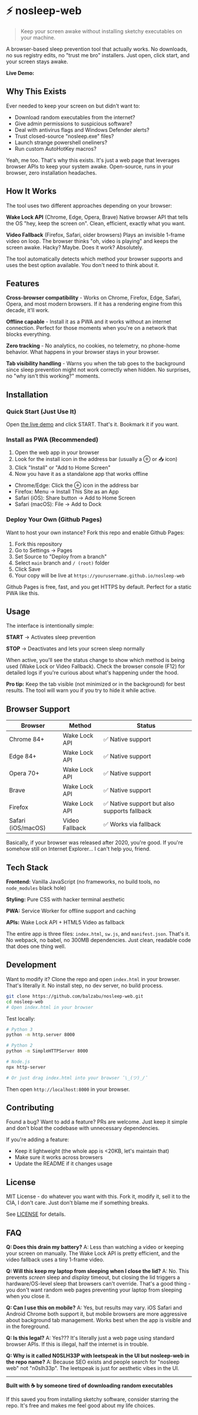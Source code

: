 # ⚡ nosleep-web

> Keep your screen awake without installing sketchy executables on your machine.

A browser-based sleep prevention tool that actually works. No downloads, no sus registry edits, no "trust me bro" installers. Just open, click start, and your screen stays awake.

**Live Demo:** 

## Why This Exists

Ever needed to keep your screen on but didn't want to:
- Download random executables from the internet?
- Give admin permissions to suspicious software?
- Deal with antivirus flags and Windows Defender alerts?
- Trust closed-source "nosleep.exe" files?
- Launch strange powershell oneliners?
- Run custom AutoHotKey macros?

Yeah, me too. That's why this exists. It's just a web page that leverages browser APIs to keep your system awake. Open-source, runs in your browser, zero installation headaches.

## How It Works

The tool uses two different approaches depending on your browser:

**Wake Lock API** (Chrome, Edge, Opera, Brave)
Native browser API that tells the OS "hey, keep the screen on". Clean, efficient, exactly what you want.

**Video Fallback** (Firefox, Safari, older browsers)
Plays an invisible 1-frame video on loop. The browser thinks "oh, video is playing" and keeps the screen awake. Hacky? Maybe. Does it work? Absolutely.

The tool automatically detects which method your browser supports and uses the best option available. You don't need to think about it.

## Features

**Cross-browser compatibility** - Works on Chrome, Firefox, Edge, Safari, Opera, and most modern browsers. If it has a rendering engine from this decade, it'll work.

**Offline capable** - Install it as a PWA and it works without an internet connection. Perfect for those moments when you're on a network that blocks everything.

**Zero tracking** - No analytics, no cookies, no telemetry, no phone-home behavior. What happens in your browser stays in your browser.

**Tab visibility handling** - Warns you when the tab goes to the background since sleep prevention might not work correctly when hidden. No surprises, no "why isn't this working?" moments.

## Installation

### Quick Start (Just Use It)

Open [the live demo](https://yourusername.github.io/nosleep-web) and click START. That's it. Bookmark it if you want.

### Install as PWA (Recommended)

1. Open the web app in your browser
2. Look for the install icon in the address bar (usually a ⊕ or 📥 icon)
3. Click "Install" or "Add to Home Screen"
4. Now you have it as a standalone app that works offline

* Chrome/Edge: Click the ⊕ icon in the address bar
* Firefox: Menu → Install This Site as an App
* Safari (iOS): Share button → Add to Home Screen
* Safari (macOS): File → Add to Dock

### Deploy Your Own (Github Pages)

Want to host your own instance? Fork this repo and enable Github Pages:

1. Fork this repository
2. Go to Settings → Pages
3. Set Source to "Deploy from a branch"
4. Select `main` branch and `/ (root)` folder
5. Click Save
6. Your copy will be live at `https://yourusername.github.io/nosleep-web`

Github Pages is free, fast, and you get HTTPS by default. Perfect for a static PWA like this.

## Usage

The interface is intentionally simple:

**START** → Activates sleep prevention

**STOP** → Deactivates and lets your screen sleep normally

When active, you'll see the status change to show which method is being used (Wake Lock or Video Fallback). Check the browser console (F12) for detailed logs if you're curious about what's happening under the hood.

**Pro tip:** Keep the tab visible (not minimized or in the background) for best results. The tool will warn you if you try to hide it while active.

## Browser Support

| Browser | Method | Status |
|---------|--------|--------|
| Chrome 84+ | Wake Lock API | ✅ Native support |
| Edge 84+ | Wake Lock API | ✅ Native support |
| Opera 70+ | Wake Lock API | ✅ Native support |
| Brave | Wake Lock API | ✅ Native support |
| Firefox | Wake Lock API  | ✅ Native support but also supports fallback |
| Safari (iOS/macOS) | Video Fallback | ✅ Works via fallback |

Basically, if your browser was released after 2020, you're good. If you're somehow still on Internet Explorer... I can't help you, friend.

## Tech Stack

**Frontend:** Vanilla JavaScript (no frameworks, no build tools, no `node_modules` black hole)

**Styling:** Pure CSS with hacker terminal aesthetic

**PWA:** Service Worker for offline support and caching

**APIs:** Wake Lock API + HTML5 Video as fallback

The entire app is three files: `index.html`, `sw.js`, and `manifest.json`. That's it. No webpack, no babel, no 300MB dependencies. Just clean, readable code that does one thing well.

## Development

Want to modify it? Clone the repo and open `index.html` in your browser. That's literally it. No install step, no dev server, no build process.

```bash
git clone https://github.com/balzabu/nosleep-web.git
cd nosleep-web
# Open index.html in your browser
```

Test locally:
```bash
# Python 3
python -m http.server 8000

# Python 2
python -m SimpleHTTPServer 8000

# Node.js
npx http-server

# Or just drag index.html into your browser ¯\_(ツ)_/¯
```

Then open `http://localhost:8000` in your browser.

## Contributing

Found a bug? Want to add a feature? PRs are welcome. Just keep it simple and don't bloat the codebase with unnecessary dependencies.

If you're adding a feature:
- Keep it lightweight (the whole app is <20KB, let's maintain that)
- Make sure it works across browsers
- Update the README if it changes usage

## License

MIT License - do whatever you want with this. Fork it, modify it, sell it to the CIA, I don't care. Just don't blame me if something breaks.

See [LICENSE](LICENSE) for details.

## FAQ

**Q: Does this drain my battery?**
A: Less than watching a video or keeping your screen on manually. The Wake Lock API is pretty efficient, and the video fallback uses a tiny 1-frame video.

**Q: Will this keep my laptop from sleeping when I close the lid?**
A: No. This prevents *screen* sleep and *display* timeout, but closing the lid triggers a hardware/OS-level sleep that browsers can't override. That's a good thing - you don't want random web pages preventing your laptop from sleeping when you close it.

**Q: Can I use this on mobile?**
A: Yes, but results may vary. iOS Safari and Android Chrome both support it, but mobile browsers are more aggressive about background tab management. Works best when the app is visible and in the foreground.

**Q: Is this legal?**
A: Yes??? It's literally just a web page using standard browser APIs. If this is illegal, half the internet is in trouble.

**Q: Why is it called N0SLH33P with leetspeak in the UI but nosleep-web in the repo name?**
A: Because SEO exists and people search for "nosleep web" not "n0slh33p". The leetspeak is just for aesthetic vibes in the UI.

---

**Built with ☕ by someone tired of downloading random executables**

If this saved you from installing sketchy software, consider starring the repo. It's free and makes me feel good about my life choices.
